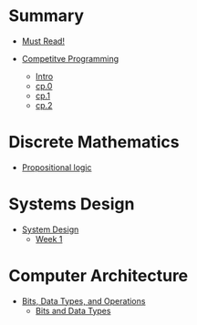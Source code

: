 # Summary

- [Must Read!](./must-read.md)

- [Competitve Programming]()
    - [Intro](./cp/CompetitiveProgramming.md)
    - [cp.0](./cp/Week1.md)
    - [cp.1](./cp/Week2.md)
    - [cp.2](./cp/eda.md)

# Discrete Mathematics

- [Propositional logic](./dm/Prop.md)

# Systems Design

- [System Design]()
    - [Week 1](./sp/week1)

# Computer Architecture

- [Bits, Data Types, and Operations]()
    - [Bits and Data Types](ComputerArchitecture/2/2d1d1.md)